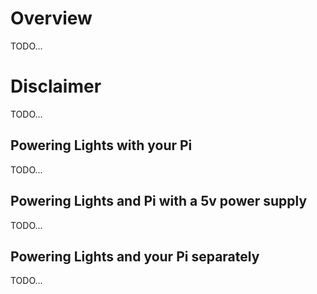 # Overview

TODO...

# Disclaimer

TODO...

## Powering Lights with your Pi

TODO...

## Powering Lights and Pi with a 5v power supply

TODO...

## Powering Lights and your Pi separately

TODO...
